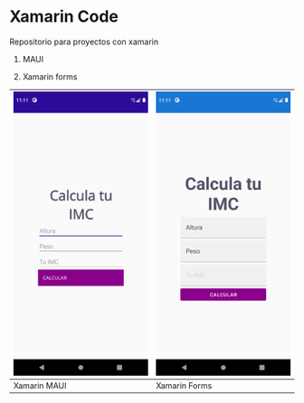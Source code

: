 # Xamarin Code
Repositorio para proyectos con xamarin

1. MAUI

2. Xamarin forms

![Xamarin MAUI](docs/1.png) | ![Xamarin Forms](docs/2.png) 
-----------------------------------|------------------------------------
Xamarin MAUI                       | Xamarin Forms